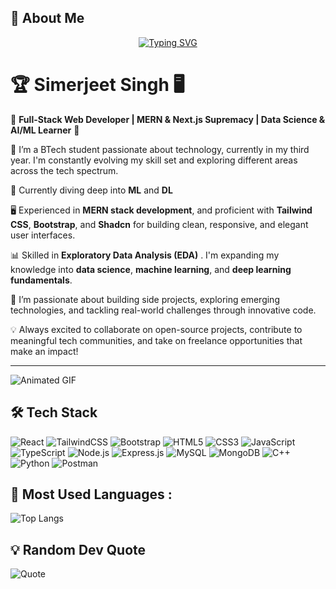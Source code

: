 ## 💫 About Me  
<div align="center">

[![Typing SVG](https://readme-typing-svg.demolab.com?font=Fira+Code&weight=700&size=40&pause=1000&color=25CEF7&center=true&vCenter=true&width=900&lines=+Welcome+to+my+Profile!+%E2%9C%A8;%F0%9F%8F%86+I'm+Simerjeet+Singh!;+%F0%9F%92%BB+Full-Stack+Web+Developer;From+India+%F0%9F%87%AE%F0%9F%87%B3)](https://git.io/typing-svg)

</div>





                              


# 🏆 Simerjeet Singh 🖥️

🚀 **Full-Stack Web Developer | MERN & Next.js Supremacy | Data Science & AI/ML Learner** 🚀

🏫 I’m a BTech student passionate about technology, currently in my third year. I'm constantly evolving my skill set and exploring different areas across the tech spectrum.

🌱 Currently diving deep into **ML** and **DL**

🖥️ Experienced in **MERN stack development**, and proficient with **Tailwind CSS**, **Bootstrap**, and **Shadcn** for building clean, responsive, and elegant user interfaces.

📊 Skilled in  **Exploratory Data Analysis (EDA)** . I'm expanding my knowledge into **data science**, **machine learning**, and **deep learning fundamentals**.


🎯 I’m passionate about building side projects, exploring emerging technologies, and tackling real-world challenges through innovative code.

💡 Always excited to collaborate on open-source projects, contribute to meaningful tech communities, and take on freelance opportunities that make an impact!

---
![Animated GIF](https://user-images.githubusercontent.com/74038190/225813708-98b745f2-7d22-48cf-9150-083f1b00d6c9.gif)



## 🛠 Tech Stack

![React](https://img.shields.io/badge/-React-000?style=flat&logo=react)
![TailwindCSS](https://img.shields.io/badge/-TailwindCSS-000?style=flat&logo=tailwindcss)
![Bootstrap](https://img.shields.io/badge/-Bootstrap-000?style=flat&logo=bootstrap)
![HTML5](https://img.shields.io/badge/-HTML5-000?style=flat&logo=html5)
![CSS3](https://img.shields.io/badge/-CSS3-000?style=flat&logo=css3)
![JavaScript](https://img.shields.io/badge/-JavaScript-000?style=flat&logo=javascript)
![TypeScript](https://img.shields.io/badge/-TypeScript-000?style=flat&logo=typescript)
![Node.js](https://img.shields.io/badge/-Node.js-000?style=flat&logo=node.js)
![Express.js](https://img.shields.io/badge/-Express.js-000?style=flat&logo=express)
![MySQL](https://img.shields.io/badge/-MySQL-000?style=flat&logo=mysql)
![MongoDB](https://img.shields.io/badge/-MongoDB-000?style=flat&logo=mongodb)
![C++](https://img.shields.io/badge/-C++-000?style=flat&logo=c%2B%2B)
![Python](https://img.shields.io/badge/-Python-000?style=flat&logo=python)
![Postman](https://img.shields.io/badge/-Postman-000?style=flat&logo=postman)

















## 📌 Most Used Languages :
![Top Langs](https://github-readme-stats.vercel.app/api/top-langs/?username=prince545&layout=compact&theme=dark)




## 💡 Random Dev Quote
![Quote](https://quotes-github-readme.vercel.app/api?type=horizontal&theme=dark)


